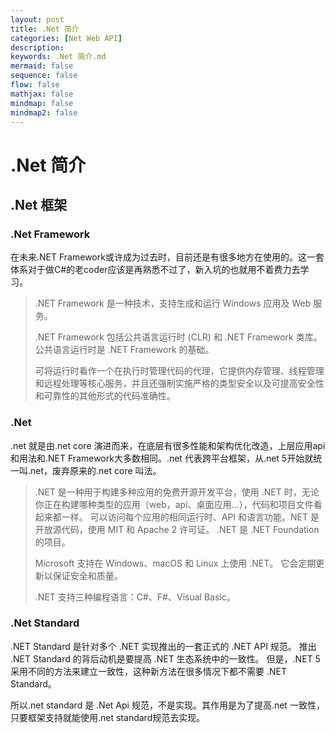 ```yaml
---
layout: post
title: .Net 简介
categories: [Net Web API]
description: 
keywords: .Net 简介.md
mermaid: false
sequence: false
flow: false
mathjax: false
mindmap: false
mindmap2: false
---
```

# .Net 简介

## .Net 框架

### .Net Framework

在未来.NET Framework或许成为过去时，目前还是有很多地方在使用的。这一套体系对于做C#的老coder应该是再熟悉不过了，新入坑的也就用不着费力去学习。

> .NET Framework 是一种技术，支持生成和运行 Windows 应用及 Web 服务。
>
> .NET Framework 包括公共语言运行时 (CLR) 和 .NET Framework 类库。 公共语言运行时是 .NET Framework 的基础。
>
> 可将运行时看作一个在执行时管理代码的代理，它提供内存管理、线程管理和远程处理等核心服务，并且还强制实施严格的类型安全以及可提高安全性和可靠性的其他形式的代码准确性。





### .Net

.net 就是由.net core 演进而来，在底层有很多性能和架构优化改造，上层应用api和用法和.NET Framework大多数相同。.net 代表跨平台框架，从.net 5开始就统一叫.net，废弃原来的.net core 叫法。

> .NET 是一种用于构建多种应用的免费开源开发平台，使用 .NET 时，无论你正在构建哪种类型的应用（web，api、桌面应用...），代码和项目文件看起来都一样。 可以访问每个应用的相同运行时、API 和语言功能。NET 是开放源代码，使用 MIT 和 Apache 2 许可证。 .NET 是 .NET Foundation 的项目。
>
> Microsoft 支持在 Windows、macOS 和 Linux 上使用 .NET。 它会定期更新以保证安全和质量。
>
> .NET 支持三种编程语言：C#、F#、Visual Basic。



### .Net Standard

.NET Standard 是针对多个 .NET 实现推出的一套正式的 .NET API 规范。 推出 .NET Standard 的背后动机是要提高 .NET 生态系统中的一致性。 但是，.NET 5 采用不同的方法来建立一致性，这种新方法在很多情况下都不需要 .NET Standard。

所以.net standard 是 .Net Api 规范，不是实现。其作用是为了提高.net 一致性，只要框架支持就能使用.net standard规范去实现。
